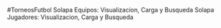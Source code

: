 #TorneosFutbol
Solapa Equipos: Visualizacion, Carga y Busqueda
Solapa Jugadores: Visualizacion, Carga y Busqueda